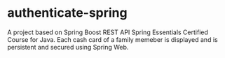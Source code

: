 # authenticate-spring

A project based on Spring Boost REST API Spring Essentials Certified Course for Java. Each cash card of a family memeber is displayed and is persistent and secured
using Spring Web.
